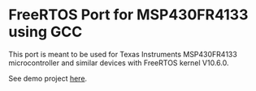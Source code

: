 # FreeRTOS Port for MSP430FR4133 using GCC

This port is meant to be used for Texas Instruments MSP430FR4133
microcontroller and similar devices with FreeRTOS kernel V10.6.0.

See demo project [here](https://github.com/stgloorious/freertos-msp430fr4133).
